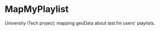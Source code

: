 MapMyPlaylist
=============

University iTech project; mapping geoData about last.fm users' playlists.
